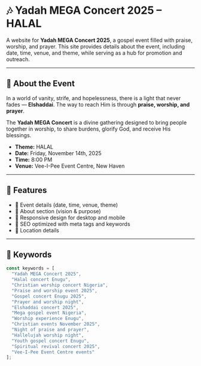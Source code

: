 # 🎶 Yadah MEGA Concert 2025 – HALAL

A website for **Yadah MEGA Concert 2025**, a gospel event filled with praise, worship, and prayer.
This site provides details about the event, including date, time, venue, and theme, while serving as a hub for promotion and outreach.

---

## 📖 About the Event
In a world of vanity, strife, and hopelessness, there is a light that never fades — **Elshaddai**. The way to reach Him is through **praise, worship, and prayer**.

The **Yadah MEGA Concert** is a divine gathering designed to bring people together in worship, to share burdens, glorify God, and receive His blessings.

- **Theme:** HALAL
- **Date:** Friday, November 14th, 2025
- **Time:** 8:00 PM
- **Venue:** Vee-I-Pee Event Centre, New Haven

---

## 🚀 Features
- 📅 Event details (date, time, venue, theme)
- 🙌 About section (vision & purpose)
- 🎨 Responsive design for desktop and mobile
- 🔑 SEO optimized with meta tags and keywords
- 📍 Location details

---

## 🔑 Keywords
```javascript
const keywords = [
  "Yadah MEGA Concert 2025",
  "Halal concert Enugu",
  "Christian worship concert Nigeria",
  "Praise and worship event 2025",
  "Gospel concert Enugu 2025",
  "Prayer and worship night",
  "Elshaddai concert 2025",
  "Mega gospel event Nigeria",
  "Worship experience Enugu",
  "Christian events November 2025",
  "Night of praise and prayer",
  "Hallelujah worship night",
  "Youth gospel concert Enugu",
  "Spiritual revival concert 2025",
  "Vee-I-Pee Event Centre events"
];
